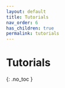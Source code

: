```yaml
---
layout: default
title: Tutorials
nav_order: 6
has_children: true
permalink: tutorials
---
```


# Tutorials
{: .no_toc }
